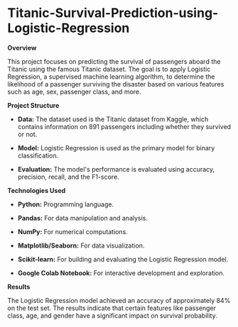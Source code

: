 # Titanic-Survival-Prediction-using-Logistic-Regression

**Overview**

This project focuses on predicting the survival of passengers aboard the Titanic using the famous Titanic dataset. The goal is to apply Logistic Regression, a supervised machine learning algorithm, to determine the likelihood of a passenger surviving the disaster based on various features such as age, sex, passenger class, and more.

**Project Structure**

- **Data:** The dataset used is the Titanic dataset from Kaggle, which contains information on 891 passengers including whether they survived or not.

- **Model:** Logistic Regression is used as the primary model for binary classification.

- **Evaluation:** The model's performance is evaluated using accuracy, precision, recall, and the F1-score.

**Technologies Used**

- **Python:** Programming language.

- **Pandas:** For data manipulation and analysis.

- **NumPy:** For numerical computations.

- **Matplotlib/Seaborn:** For data visualization.

- **Scikit-learn:** For building and evaluating the Logistic Regression model.

- **Google Colab Notebook:** For interactive development and exploration.

**Results**

The Logistic Regression model achieved an accuracy of approximately 84% on the test set. The results indicate that certain features like passenger class, age, and gender have a significant impact on survival probability.
